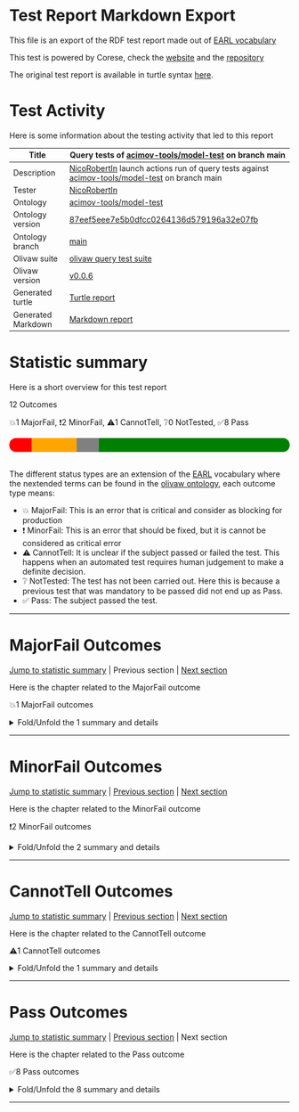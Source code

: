 # Test Report Markdown Export

This file is an export of the RDF test report made out of [EARL vocabulary](https://www.w3.org/TR/EARL10/)

This test is powered by Corese, check the [website](https://project.inria.fr/corese/) and the [repository](https://github.com/Wimmics/corese)

The original test report is available in turtle syntax [here](./query-test-actions.ttl).

# Test Activity

Here is some information about the testing activity that led to this report

|Title|Query&#32;tests&#32;of&#32;[acimov-tools/model-test](https://github.com/acimov-tools/model-test)&#32;on&#32;branch&#32;main|
|--|--|
|Description|[NicoRobertIn](https://github.com/NicoRobertIn)&#32;launch&#32;actions&#32;run&#32;of&#32;query&#32;tests&#32;against&#32;[acimov-tools/model-test](https://github.com/acimov-tools/model-test)&#32;on&#32;branch&#32;main|
|Tester|[NicoRobertIn](https://github.com/NicoRobertIn)|
|Ontology|[acimov-tools/model-test](https://github.com/acimov-tools/model-test)|
|Ontology version|[87eef5eee7e5b0dfcc0264136d579196a32e07fb](https://github.com/acimov-tools/model-test/tree/87eef5eee7e5b0dfcc0264136d579196a32e07fb)|
|Ontology branch|[main](https://github.com/acimov-tools/model-test/tree/main)|
|Olivaw suite|[olivaw query test suite](https://github.com/Wimmics/olivaw/blob/v0.0.6/olivaw/test/query/suite.py)|
|Olivaw version|[v0.0.6](https://github.com/Wimmics/olivaw)|
|Generated turtle|[Turtle report](./query-test-actions.ttl)|
|Generated Markdown|[Markdown report](./query-test-actions.md)|

# Statistic summary

Here is a short overview for this test report

12 Outcomes

:boom:1 MajorFail, :exclamation:2 MinorFail, :warning:1 CannotTell, :grey_question:0 NotTested, :white_check_mark:8 Pass

<div  style="border-radius: 12px; height: 25px; overflow: hidden"><img src="../assets/red.png" width="8%" height="25px"/><img src="../assets/orange.png" width="16%" height="25px"/><img src="../assets/grey.png" width="8%" height="25px"/><img src="../assets/white.png" width="0%" height="25px"/><img src="../assets/green.png" width="68%" height="25px"/></div>

<br/>

The different status types are an extension of the [EARL](https://www.w3.org/TR/EARL10-Schema/) vocabulary where the nextended terms can be found in the [olivaw ontology](https://ns.inria.fr/olivaw#), each outcome type means:
* :boom: MajorFail: This is an error that is critical and consider as blocking for production
* :exclamation: MinorFail: This is an error that should be fixed, but it is cannot be considered as critical error
* :warning: CannotTell: It is unclear if the subject passed or failed the test. This happens when an automated test requires human judgement to make a definite decision.
* :grey_question: NotTested:  The test has not been carried out. Here this is because a previous test that was mandatory to be passed did not end up as Pass.
* :white_check_mark: Pass: The subject passed the test.

***


# MajorFail Outcomes

[Jump to statistic summary](#statistic-summary)	|	Previous section	|	[Next section](#minorfail-outcomes)

Here is the chapter related to the MajorFail outcome

:boom:1 MajorFail outcomes

<details>
<summary>Fold/Unfold the 1 summary and details</summary>

## MajorFail Outcomes Summary

:boom:1 MajorFail outcomes

|*Jump*|*Number*|*Status*|*Subject*|*Criterion*|*Title*|*Link*|
|------|--------|--------|---------|-----------|-------|------|
|[Chapter top](#majorfail-outcomes)|<div id="summary-MajorFail-1">1/1</div>|:boom:MajorFail|`question-zedomain-compatEL-q1`|[syntax](https://ns.inria.fr/olivaw#syntax)|Test subject has syntax errors|[Jump](#majorfail-outcome-number-1)|

***

## MajorFail Outcomes Details

This subchapter gives more details to the :boom:MajorFail outcomes

### MajorFail Outcome number 1

[Jump to summary definition](#summary-MajorFail-1)	|	Previous MajorFail outcome	|	Next MajorFail outcome

:boom:MajorFail outcome
#### Subject detail
|Name|question-zedomain-compatEL-q1|
|----|----|
|Title|competency&#32;question&#32;domains/zedomain/compatEL/q1.rq&#32;from&#32;branch&#32;main|
|Composition|- [Competency question zedomain/compatEL/q1](https://github.com/acimov-tools/model-test/blob/main/domains/zedomain/compatEL/q1.rq.ttl)|

#### Criterion detail
|Identifier|[syntax](https://ns.inria.fr/olivaw#syntax)|
|----|----|
|Title|Syntax&#32;test|
|Description|A&#32;test&#32;meant&#32;to&#32;check&#32;wether&#32;the&#32;test&#32;subject&#32;is&#32;syntaxically&#32;correct&#32;or&#32;not.|

#### Outcome Detail
|Jump|Type|:boom:MajorFail|
|----|----|----|
|[Section top](#majorfail-outcome-number-1)|Identifier|`syntax-error`|
|[Section top](#majorfail-outcome-number-1)|Title|Test&#32;subject&#32;has&#32;syntax&#32;errors|
|[Section top](#majorfail-outcome-number-1)|Description|Encountered&#32; &#34;;&#34; &#32;at&#32;line&#32;2,&#32;column&#32;11.|
|[Section top](#majorfail-outcome-number-1)|Pointer|<pre lang="Turtle"><code>select&#32;*&#32;where&#32;{  &#10; &#32; &#32;&#32; &#32;?s&#32;?p&#32;;&#32;?o  &#10;}</code></pre>|

***

</details>

***


# MinorFail Outcomes

[Jump to statistic summary](#statistic-summary)	|	[Previous section](#majorfail-outcomes)	|	[Next section](#cannottell-outcomes)

Here is the chapter related to the MinorFail outcome

:exclamation:2 MinorFail outcomes

<details>
<summary>Fold/Unfold the 2 summary and details</summary>

## MinorFail Outcomes Summary

:exclamation:2 MinorFail outcomes

|*Jump*|*Number*|*Status*|*Subject*|*Criterion*|*Title*|*Link*|
|------|--------|--------|---------|-----------|-------|------|
|[Chapter top](#minorfail-outcomes)|<div id="summary-MinorFail-1">1/2</div>|:exclamation:MinorFail|`question-zedomain-compatEL-q3`|[uri-validity](https://ns.inria.fr/olivaw#uri-validity)|Invalid URI|[Jump](#minorfail-outcome-number-1)|
|[Chapter top](#minorfail-outcomes)|<div id="summary-MinorFail-2">2/2</div>|:exclamation:MinorFail|`question-zedomain-compatEL-q2`|[query-type](https://ns.inria.fr/olivaw#query-type)|Unauthorized query type|[Jump](#minorfail-outcome-number-2)|

***

## MinorFail Outcomes Details

This subchapter gives more details to the :exclamation:MinorFail outcomes

### MinorFail Outcome number 1

[Jump to summary definition](#summary-MinorFail-1)	|	Previous MinorFail outcome	|	[Next MinorFail outcome](#minorfail-outcome-number-2)

:exclamation:MinorFail outcome
#### Subject detail
|Name|question-zedomain-compatEL-q3|
|----|----|
|Title|competency&#32;question&#32;domains/zedomain/compatEL/q3.rq&#32;from&#32;branch&#32;main|
|Composition|- [Competency question zedomain/compatEL/q3](https://github.com/acimov-tools/model-test/blob/main/domains/zedomain/compatEL/q3.rq.ttl)|

#### Criterion detail
|Identifier|[uri-validity](https://ns.inria.fr/olivaw#uri-validity)|
|----|----|
|Title|URI&#32;validity&#32;test|
|Description|A&#32;test&#32;meant&#32;to&#32;check&#32;if&#32;all&#32;the&#32;URIs&#32;of&#32;the&#32;resource&#32;are&#32;well-formed|

#### Outcome Detail
|Jump|Type|:exclamation:MinorFail|
|----|----|----|
|[Section top](#minorfail-outcome-number-1)|Identifier|`invalid-uri`|
|[Section top](#minorfail-outcome-number-1)|Title|Invalid&#32;URI|
|[Section top](#minorfail-outcome-number-1)|Description|Expected&#32;valid&#32;URIs&#32;in&#32;subject&#32;but&#32;got:&#32;#coucou|
|[Section top](#minorfail-outcome-number-1)|Pointer|<pre lang="Turtle"><code>select&#32;*&#32;where&#32;{?s&#32;a&#32; &#60;#coucou>}</code></pre>|

***
### MinorFail Outcome number 2

[Jump to summary definition](#summary-MinorFail-2)	|	[Previous MinorFail outcome](#minorfail-outcome-number-1)	|	Next MinorFail outcome

:exclamation:MinorFail outcome
#### Subject detail
|Name|question-zedomain-compatEL-q2|
|----|----|
|Title|competency&#32;question&#32;domains/zedomain/compatEL/q2.rq&#32;from&#32;branch&#32;main|
|Composition|- [Competency question zedomain/compatEL/q2](https://github.com/acimov-tools/model-test/blob/main/domains/zedomain/compatEL/q2.rq.ttl)|

#### Criterion detail
|Identifier|[query-type](https://ns.inria.fr/olivaw#query-type)|
|----|----|
|Title|Query&#32;type&#32;test|
|Description|A&#32;test&#32;meant&#32;to&#32;check&#32;if&#32;the&#32;query&#32;is&#32;indeed&#32;of&#32;type&#32;Select&#32;or&#32;Ask|

#### Outcome Detail
|Jump|Type|:exclamation:MinorFail|
|----|----|----|
|[Section top](#minorfail-outcome-number-2)|Identifier|`wrong-query-type`|
|[Section top](#minorfail-outcome-number-2)|Title|Unauthorized&#32;query&#32;type|
|[Section top](#minorfail-outcome-number-2)|Description|The&#32;query&#32;type&#32;was&#32;expected&#32;to&#32;be&#32;'Ask'&#32;or&#32;'Select',&#32;but&#32;got&#32;'Construct'|
|[Section top](#minorfail-outcome-number-2)|Pointer|<pre lang="Turtle"><code>construct&#32;{?s&#32;?p&#32;?o}&#32;where&#32;{?s&#32;?p&#32;?o}</code></pre>|

***

</details>

***


# CannotTell Outcomes

[Jump to statistic summary](#statistic-summary)	|	[Previous section](#minorfail-outcomes)	|	[Next section](#pass-outcomes)

Here is the chapter related to the CannotTell outcome

:warning:1 CannotTell outcomes

<details>
<summary>Fold/Unfold the 1 summary and details</summary>

## CannotTell Outcomes Summary

:warning:1 CannotTell outcomes

|*Jump*|*Number*|*Status*|*Subject*|*Criterion*|*Title*|*Link*|
|------|--------|--------|---------|-----------|-------|------|
|[Chapter top](#cannottell-outcomes)|<div id="summary-CannotTell-1">1/1</div>|:warning:CannotTell|`question-zedomain-compatEL-q4`|[namespace-validity](https://ns.inria.fr/olivaw#namespace-validity)|Possible namespace typo|[Jump](#cannottell-outcome-number-1)|

***

## CannotTell Outcomes Details

This subchapter gives more details to the :warning:CannotTell outcomes

### CannotTell Outcome number 1

[Jump to summary definition](#summary-CannotTell-1)	|	Previous CannotTell outcome	|	Next CannotTell outcome

:warning:CannotTell outcome
#### Subject detail
|Name|question-zedomain-compatEL-q4|
|----|----|
|Title|competency&#32;question&#32;domains/zedomain/compatEL/q4.rq&#32;from&#32;branch&#32;main|
|Composition|- [Competency question zedomain/compatEL/q4](https://github.com/acimov-tools/model-test/blob/main/domains/zedomain/compatEL/q4.rq.ttl)|

#### Criterion detail
|Identifier|[namespace-validity](https://ns.inria.fr/olivaw#namespace-validity)|
|----|----|
|Title|Prefix&#32;validity&#32;test|
|Description|A&#32;test&#32;case&#32;checking&#32;if&#32;all&#32;the&#32;prefixes&#32;are&#32;not&#32;too&#32;close&#32;from&#32;the&#32;most&#32;used&#32;existing&#32;namespaces&#32;(according&#32;to&#32;prefix&#32;cc)&#32;or&#32;an&#32;ontology&#32;namespace|

#### Outcome Detail
|Jump|Type|:warning:CannotTell|
|----|----|----|
|[Section top](#cannottell-outcome-number-1)|Identifier|`namespace-typo`|
|[Section top](#cannottell-outcome-number-1)|Title|Possible&#32;namespace&#32;typo|
|[Section top](#cannottell-outcome-number-1)|Description|The&#32;following&#32;namespace&#32;seems&#32;suspicious:  &#10; &#32;http://www.example.org/olivaw/&#32;  &#10;Was&#32;it&#32;supposed&#32;to&#32;correspond&#32;to&#32;one&#32;of&#32;these&#32;namespaces?|
|[Section top](#cannottell-outcome-number-1)|Pointer|<pre lang="Turtle"><code>Namespace&#32;usage&#32;in&#32;the&#32;subject&#32;file:</code></pre>|
|[Section top](#cannottell-outcome-number-1)|Pointer|<pre lang="Turtle"><code>@prefix&#32;sand:&#32; &#60;http://www.example.org/olivaw/> &#32;.  &#10;select&#32;*&#32;where&#32;{  &#10; &#32; &#32;&#32; &#32;?s&#32;a&#32;sand:ClassA&#32;.  &#10;}</code></pre>|
|[Section top](#cannottell-outcome-number-1)|Pointer|<pre lang="Turtle"><code>Similar&#32;namespace&#32;found&#32;in&#32;file:  &#10;./use-cases/zeusecase/notrealterm.ttl&#32;  &#10;Namespace&#32;found:  &#10;https://www.example.org/olivaw/</code></pre>|
|[Section top](#cannottell-outcome-number-1)|Pointer|<pre lang="Turtle"><code>&#60;https://www.example.org/zeusecase/zeInstance> &#32;a&#32;similar-namespace:ClasseA&#32;.</code></pre>|

***

</details>

***


# Pass Outcomes

[Jump to statistic summary](#statistic-summary)	|	[Previous section](#cannottell-outcomes)	|	Next section

Here is the chapter related to the Pass outcome

:white_check_mark:8 Pass outcomes

<details>
<summary>Fold/Unfold the 8 summary and details</summary>

## Pass Outcomes Summary

:white_check_mark:8 Pass outcomes

|*Jump*|*Number*|*Status*|*Subject*|*Criterion*|*Title*|*Link*|
|------|--------|--------|---------|-----------|-------|------|
|[Chapter top](#pass-outcomes)|<div id="summary-Pass-1">1/8</div>|:white_check_mark:Pass|`question-zedomain-compatEL-q4`|[query-type](https://ns.inria.fr/olivaw#query-type)|Accurate query type|[Jump](#pass-outcome-number-1)|
|[Chapter top](#pass-outcomes)|<div id="summary-Pass-2">2/8</div>|:white_check_mark:Pass|`question-zedomain-compatEL-q4`|[syntax](https://ns.inria.fr/olivaw#syntax)|Correct syntax|[Jump](#pass-outcome-number-2)|
|[Chapter top](#pass-outcomes)|<div id="summary-Pass-3">3/8</div>|:white_check_mark:Pass|`question-zedomain-compatEL-q4`|[uri-validity](https://ns.inria.fr/olivaw#uri-validity)|All subject URI valid|[Jump](#pass-outcome-number-3)|
|[Chapter top](#pass-outcomes)|<div id="summary-Pass-4">4/8</div>|:white_check_mark:Pass|`question-zedomain-compatEL-q3`|[query-type](https://ns.inria.fr/olivaw#query-type)|Accurate query type|[Jump](#pass-outcome-number-4)|
|[Chapter top](#pass-outcomes)|<div id="summary-Pass-5">5/8</div>|:white_check_mark:Pass|`question-zedomain-compatEL-q3`|[syntax](https://ns.inria.fr/olivaw#syntax)|Correct syntax|[Jump](#pass-outcome-number-5)|
|[Chapter top](#pass-outcomes)|<div id="summary-Pass-6">6/8</div>|:white_check_mark:Pass|`question-zedomain-compatEL-q2`|[namespace-validity](https://ns.inria.fr/olivaw#namespace-validity)|No namespace typo|[Jump](#pass-outcome-number-6)|
|[Chapter top](#pass-outcomes)|<div id="summary-Pass-7">7/8</div>|:white_check_mark:Pass|`question-zedomain-compatEL-q2`|[syntax](https://ns.inria.fr/olivaw#syntax)|Correct syntax|[Jump](#pass-outcome-number-7)|
|[Chapter top](#pass-outcomes)|<div id="summary-Pass-8">8/8</div>|:white_check_mark:Pass|`question-zedomain-compatEL-q2`|[uri-validity](https://ns.inria.fr/olivaw#uri-validity)|All subject URI valid|[Jump](#pass-outcome-number-8)|

***

## Pass Outcomes Details

This subchapter gives more details to the :white_check_mark:Pass outcomes

### Pass Outcome number 1

[Jump to summary definition](#summary-Pass-1)	|	Previous Pass outcome	|	[Next Pass outcome](#pass-outcome-number-2)

:white_check_mark:Pass outcome
#### Subject detail
|Name|question-zedomain-compatEL-q4|
|----|----|
|Title|competency&#32;question&#32;domains/zedomain/compatEL/q4.rq&#32;from&#32;branch&#32;main|
|Composition|- [Competency question zedomain/compatEL/q4](https://github.com/acimov-tools/model-test/blob/main/domains/zedomain/compatEL/q4.rq.ttl)|

#### Criterion detail
|Identifier|[query-type](https://ns.inria.fr/olivaw#query-type)|
|----|----|
|Title|Query&#32;type&#32;test|
|Description|A&#32;test&#32;meant&#32;to&#32;check&#32;if&#32;the&#32;query&#32;is&#32;indeed&#32;of&#32;type&#32;Select&#32;or&#32;Ask|

#### Outcome Detail
|Jump|Type|:white_check_mark:Pass|
|----|----|----|
|[Section top](#pass-outcome-number-1)|Identifier|`wrong-query-type`|
|[Section top](#pass-outcome-number-1)|Title|Accurate&#32;query&#32;type|
|[Section top](#pass-outcome-number-1)|Description|The&#32;query&#32;is&#32;of&#32;type&#32;Select&#32;or&#32;Ask|

***
### Pass Outcome number 2

[Jump to summary definition](#summary-Pass-2)	|	[Previous Pass outcome](#pass-outcome-number-1)	|	[Next Pass outcome](#pass-outcome-number-3)

:white_check_mark:Pass outcome
#### Subject detail
|Name|question-zedomain-compatEL-q4|
|----|----|
|Title|competency&#32;question&#32;domains/zedomain/compatEL/q4.rq&#32;from&#32;branch&#32;main|
|Composition|- [Competency question zedomain/compatEL/q4](https://github.com/acimov-tools/model-test/blob/main/domains/zedomain/compatEL/q4.rq.ttl)|

#### Criterion detail
|Identifier|[syntax](https://ns.inria.fr/olivaw#syntax)|
|----|----|
|Title|Syntax&#32;test|
|Description|A&#32;test&#32;meant&#32;to&#32;check&#32;wether&#32;the&#32;test&#32;subject&#32;is&#32;syntaxically&#32;correct&#32;or&#32;not.|

#### Outcome Detail
|Jump|Type|:white_check_mark:Pass|
|----|----|----|
|[Section top](#pass-outcome-number-2)|Identifier|`syntax-error`|
|[Section top](#pass-outcome-number-2)|Title|Correct&#32;syntax|
|[Section top](#pass-outcome-number-2)|Description|All&#32;the&#32;subject&#32;URIs&#32;should&#32;be&#32;well-formed|

***
### Pass Outcome number 3

[Jump to summary definition](#summary-Pass-3)	|	[Previous Pass outcome](#pass-outcome-number-2)	|	[Next Pass outcome](#pass-outcome-number-4)

:white_check_mark:Pass outcome
#### Subject detail
|Name|question-zedomain-compatEL-q4|
|----|----|
|Title|competency&#32;question&#32;domains/zedomain/compatEL/q4.rq&#32;from&#32;branch&#32;main|
|Composition|- [Competency question zedomain/compatEL/q4](https://github.com/acimov-tools/model-test/blob/main/domains/zedomain/compatEL/q4.rq.ttl)|

#### Criterion detail
|Identifier|[uri-validity](https://ns.inria.fr/olivaw#uri-validity)|
|----|----|
|Title|URI&#32;validity&#32;test|
|Description|A&#32;test&#32;meant&#32;to&#32;check&#32;if&#32;all&#32;the&#32;URIs&#32;of&#32;the&#32;resource&#32;are&#32;well-formed|

#### Outcome Detail
|Jump|Type|:white_check_mark:Pass|
|----|----|----|
|[Section top](#pass-outcome-number-3)|Identifier|`invalid-uri`|
|[Section top](#pass-outcome-number-3)|Title|All&#32;subject&#32;URI&#32;valid|
|[Section top](#pass-outcome-number-3)|Description|All&#32;the&#32;URIs&#32;of&#32;the&#32;subject&#32;are&#32;valid|

***
### Pass Outcome number 4

[Jump to summary definition](#summary-Pass-4)	|	[Previous Pass outcome](#pass-outcome-number-3)	|	[Next Pass outcome](#pass-outcome-number-5)

:white_check_mark:Pass outcome
#### Subject detail
|Name|question-zedomain-compatEL-q3|
|----|----|
|Title|competency&#32;question&#32;domains/zedomain/compatEL/q3.rq&#32;from&#32;branch&#32;main|
|Composition|- [Competency question zedomain/compatEL/q3](https://github.com/acimov-tools/model-test/blob/main/domains/zedomain/compatEL/q3.rq.ttl)|

#### Criterion detail
|Identifier|[query-type](https://ns.inria.fr/olivaw#query-type)|
|----|----|
|Title|Query&#32;type&#32;test|
|Description|A&#32;test&#32;meant&#32;to&#32;check&#32;if&#32;the&#32;query&#32;is&#32;indeed&#32;of&#32;type&#32;Select&#32;or&#32;Ask|

#### Outcome Detail
|Jump|Type|:white_check_mark:Pass|
|----|----|----|
|[Section top](#pass-outcome-number-4)|Identifier|`wrong-query-type`|
|[Section top](#pass-outcome-number-4)|Title|Accurate&#32;query&#32;type|
|[Section top](#pass-outcome-number-4)|Description|The&#32;query&#32;is&#32;of&#32;type&#32;Select&#32;or&#32;Ask|

***
### Pass Outcome number 5

[Jump to summary definition](#summary-Pass-5)	|	[Previous Pass outcome](#pass-outcome-number-4)	|	[Next Pass outcome](#pass-outcome-number-6)

:white_check_mark:Pass outcome
#### Subject detail
|Name|question-zedomain-compatEL-q3|
|----|----|
|Title|competency&#32;question&#32;domains/zedomain/compatEL/q3.rq&#32;from&#32;branch&#32;main|
|Composition|- [Competency question zedomain/compatEL/q3](https://github.com/acimov-tools/model-test/blob/main/domains/zedomain/compatEL/q3.rq.ttl)|

#### Criterion detail
|Identifier|[syntax](https://ns.inria.fr/olivaw#syntax)|
|----|----|
|Title|Syntax&#32;test|
|Description|A&#32;test&#32;meant&#32;to&#32;check&#32;wether&#32;the&#32;test&#32;subject&#32;is&#32;syntaxically&#32;correct&#32;or&#32;not.|

#### Outcome Detail
|Jump|Type|:white_check_mark:Pass|
|----|----|----|
|[Section top](#pass-outcome-number-5)|Identifier|`syntax-error`|
|[Section top](#pass-outcome-number-5)|Title|Correct&#32;syntax|
|[Section top](#pass-outcome-number-5)|Description|Test&#32;subject&#32;has&#32;a&#32;correct&#32;syntax|

***
### Pass Outcome number 6

[Jump to summary definition](#summary-Pass-6)	|	[Previous Pass outcome](#pass-outcome-number-5)	|	[Next Pass outcome](#pass-outcome-number-7)

:white_check_mark:Pass outcome
#### Subject detail
|Name|question-zedomain-compatEL-q2|
|----|----|
|Title|competency&#32;question&#32;domains/zedomain/compatEL/q2.rq&#32;from&#32;branch&#32;main|
|Composition|- [Competency question zedomain/compatEL/q2](https://github.com/acimov-tools/model-test/blob/main/domains/zedomain/compatEL/q2.rq.ttl)|

#### Criterion detail
|Identifier|[namespace-validity](https://ns.inria.fr/olivaw#namespace-validity)|
|----|----|
|Title|Prefix&#32;validity&#32;test|
|Description|A&#32;test&#32;case&#32;checking&#32;if&#32;all&#32;the&#32;prefixes&#32;are&#32;not&#32;too&#32;close&#32;from&#32;the&#32;most&#32;used&#32;existing&#32;namespaces&#32;(according&#32;to&#32;prefix&#32;cc)&#32;or&#32;an&#32;ontology&#32;namespace|

#### Outcome Detail
|Jump|Type|:white_check_mark:Pass|
|----|----|----|
|[Section top](#pass-outcome-number-6)|Identifier|`namespace-typo`|
|[Section top](#pass-outcome-number-6)|Title|No&#32;namespace&#32;typo|
|[Section top](#pass-outcome-number-6)|Description|It&#32;seems&#32;that&#32;none&#32;of&#32;the&#32;subject&#32;URIs&#32;have&#32;namespaces&#32;typos|

***
### Pass Outcome number 7

[Jump to summary definition](#summary-Pass-7)	|	[Previous Pass outcome](#pass-outcome-number-6)	|	[Next Pass outcome](#pass-outcome-number-8)

:white_check_mark:Pass outcome
#### Subject detail
|Name|question-zedomain-compatEL-q2|
|----|----|
|Title|competency&#32;question&#32;domains/zedomain/compatEL/q2.rq&#32;from&#32;branch&#32;main|
|Composition|- [Competency question zedomain/compatEL/q2](https://github.com/acimov-tools/model-test/blob/main/domains/zedomain/compatEL/q2.rq.ttl)|

#### Criterion detail
|Identifier|[syntax](https://ns.inria.fr/olivaw#syntax)|
|----|----|
|Title|Syntax&#32;test|
|Description|A&#32;test&#32;meant&#32;to&#32;check&#32;wether&#32;the&#32;test&#32;subject&#32;is&#32;syntaxically&#32;correct&#32;or&#32;not.|

#### Outcome Detail
|Jump|Type|:white_check_mark:Pass|
|----|----|----|
|[Section top](#pass-outcome-number-7)|Identifier|`syntax-error`|
|[Section top](#pass-outcome-number-7)|Title|Correct&#32;syntax|
|[Section top](#pass-outcome-number-7)|Description|Test&#32;subject&#32;has&#32;a&#32;correct&#32;syntax|

***
### Pass Outcome number 8

[Jump to summary definition](#summary-Pass-8)	|	[Previous Pass outcome](#pass-outcome-number-7)	|	Next Pass outcome

:white_check_mark:Pass outcome
#### Subject detail
|Name|question-zedomain-compatEL-q2|
|----|----|
|Title|competency&#32;question&#32;domains/zedomain/compatEL/q2.rq&#32;from&#32;branch&#32;main|
|Composition|- [Competency question zedomain/compatEL/q2](https://github.com/acimov-tools/model-test/blob/main/domains/zedomain/compatEL/q2.rq.ttl)|

#### Criterion detail
|Identifier|[uri-validity](https://ns.inria.fr/olivaw#uri-validity)|
|----|----|
|Title|URI&#32;validity&#32;test|
|Description|A&#32;test&#32;meant&#32;to&#32;check&#32;if&#32;all&#32;the&#32;URIs&#32;of&#32;the&#32;resource&#32;are&#32;well-formed|

#### Outcome Detail
|Jump|Type|:white_check_mark:Pass|
|----|----|----|
|[Section top](#pass-outcome-number-8)|Identifier|`invalid-uri`|
|[Section top](#pass-outcome-number-8)|Title|All&#32;subject&#32;URI&#32;valid|
|[Section top](#pass-outcome-number-8)|Description|All&#32;the&#32;URIs&#32;of&#32;the&#32;subject&#32;are&#32;valid|

***

</details>

***
